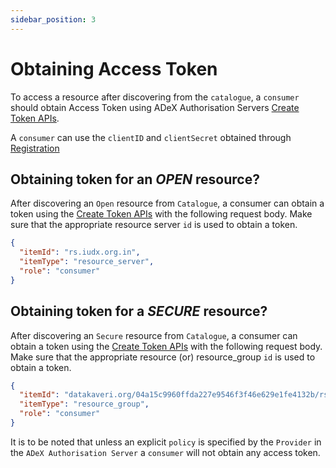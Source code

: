 ```yaml
---
sidebar_position: 3
---
```


 
# Obtaining Access Token
To access a resource after discovering from the `catalogue`, a `consumer` should obtain Access Token using ADeX Authorisation Servers [Create Token APIs](https://authorization.iudx.org.in/apis#operation/post-auth-v1-token). 

A `consumer` can use the `clientID` and `clientSecret` obtained through [Registration](../overview.md)

## Obtaining token for an *OPEN* resource?
After discovering an `Open` resource from `Catalogue`, a consumer can obtain a token using the [Create Token APIs](https://authorization.iudx.org.in/apis#operation/post-auth-v1-token) with the following request body. Make sure that the appropriate resource server `id` is used to obtain a token.


```json
{
  "itemId": "rs.iudx.org.in",
  "itemType": "resource_server",
  "role": "consumer"
}
```


## Obtaining token for a *SECURE* resource?
After discovering an `Secure` resource from `Catalogue`, a consumer can obtain a token using the [Create Token APIs](https://authorization.iudx.org.in/apis#operation/post-auth-v1-token) with the following request body. Make sure that the appropriate resource (or) resource_group `id` is used to obtain a token.

```json
{
  "itemId": "datakaveri.org/04a15c9960ffda227e9546f3f46e629e1fe4132b/rs.iudx.org.in/pune-env-aqm",
  "itemType": "resource_group",
  "role": "consumer"
}
```

It is to be noted that unless an explicit `policy` is specified by the `Provider` in the `ADeX Authorisation Server` a  `consumer` will not obtain any access token.
